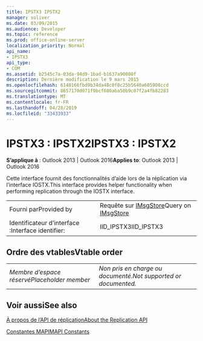 ```yaml
---
title: IPSTX3 IPSTX2
manager: soliver
ms.date: 03/09/2015
ms.audience: Developer
ms.topic: reference
ms.prod: office-online-server
localization_priority: Normal
api_name:
- IPSTX3
api_type:
- COM
ms.assetid: b2545c7a-03da-94d9-1bad-b1637a90080f
description: Dernière modification le 9 mars 2015
ms.openlocfilehash: 6140166fbd9b34da48c0f8c25b5640a605908ccd
ms.sourcegitcommit: 8657170d071f9bcf680aba50b9c07f2a4fb82283
ms.translationtype: MT
ms.contentlocale: fr-FR
ms.lasthandoff: 04/28/2019
ms.locfileid: "33433933"
---
```

# <a name="ipstx3--ipstx2"></a><span data-ttu-id="0f983-103">IPSTX3 : IPSTX2</span><span class="sxs-lookup"><span data-stu-id="0f983-103">IPSTX3 : IPSTX2</span></span>

  
  
<span data-ttu-id="0f983-104">**S’applique à** : Outlook 2013 | Outlook 2016</span><span class="sxs-lookup"><span data-stu-id="0f983-104">**Applies to**: Outlook 2013 | Outlook 2016</span></span> 
  
<span data-ttu-id="0f983-105">Cette interface fournit des fonctionnalités d’aide lors de la réplication via l’interface IOSTX.</span><span class="sxs-lookup"><span data-stu-id="0f983-105">This interface provides helper functionality when performing replication through the IOSTX interface.</span></span>
  
|||
|:-----|:-----|
|<span data-ttu-id="0f983-106">Fourni par</span><span class="sxs-lookup"><span data-stu-id="0f983-106">Provided by</span></span>  <br/> |<span data-ttu-id="0f983-107">Requête sur [IMsgStore](imsgstoreimapiprop.md)</span><span class="sxs-lookup"><span data-stu-id="0f983-107">Query on [IMsgStore](imsgstoreimapiprop.md)</span></span> <br/> |
|<span data-ttu-id="0f983-108">Identificateur d’interface :</span><span class="sxs-lookup"><span data-stu-id="0f983-108">Interface identifier:</span></span>  <br/> |<span data-ttu-id="0f983-109">IID_IPSTX3</span><span class="sxs-lookup"><span data-stu-id="0f983-109">IID_IPSTX3</span></span>  <br/> |
   
## <a name="vtable-order"></a><span data-ttu-id="0f983-110">Ordre des vtables</span><span class="sxs-lookup"><span data-stu-id="0f983-110">Vtable order</span></span>

|||
|:-----|:-----|
| <span data-ttu-id="0f983-111">*Membre d’espace réservé*</span><span class="sxs-lookup"><span data-stu-id="0f983-111">*Placeholder member*</span></span>  <br/> | <span data-ttu-id="0f983-112">*Non pris en charge ou documenté.*</span><span class="sxs-lookup"><span data-stu-id="0f983-112">*Not supported or documented.*</span></span>  <br/> |
   
## <a name="see-also"></a><span data-ttu-id="0f983-113">Voir aussi</span><span class="sxs-lookup"><span data-stu-id="0f983-113">See also</span></span>



[<span data-ttu-id="0f983-114">À propos de l’API de réplication</span><span class="sxs-lookup"><span data-stu-id="0f983-114">About the Replication API</span></span>](about-the-replication-api.md)
  
[<span data-ttu-id="0f983-115">Constantes MAPI</span><span class="sxs-lookup"><span data-stu-id="0f983-115">MAPI Constants</span></span>](mapi-constants.md)

